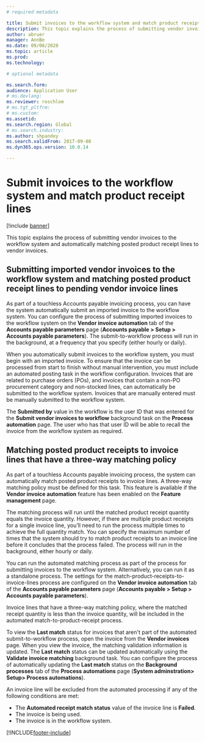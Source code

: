 ```yaml
---
# required metadata

title: Submit invoices to the workflow system and match product receipt lines
description: This topic explains the process of submitting vendor invoices to the workflow system and automatically matching posted product receipt lines to vendor invoices.
author: abruer
manager: AnnBe
ms.date: 09/08/2020
ms.topic: article
ms.prod: 
ms.technology: 

# optional metadata

ms.search.form:  
audience: Application User
# ms.devlang: 
ms.reviewer: roschlom
# ms.tgt_pltfrm: 
# ms.custom: 
ms.assetid: 
ms.search.region: Global
# ms.search.industry: 
ms.author: shpandey
ms.search.validFrom: 2017-09-08
ms.dyn365.ops.version: 10.0.14

---
```


# Submit invoices to the workflow system and match product receipt lines

[!include [banner](../includes/banner.md)]

This topic explains the process of submitting vendor invoices to the workflow system and automatically matching posted product receipt lines to vendor invoices.

## Submitting imported vendor invoices to the workflow system and matching posted product receipt lines to pending vendor invoice lines

As part of a touchless Accounts payable invoicing process, you can have the system automatically submit an imported invoice to the workflow system. You can configure the process of submitting imported invoices to the workflow system on the **Vendor invoice automation** tab of the **Accounts payable parameters** page (**Accounts payable \> Setup \> Accounts payable parameters**). The submit-to-workflow process will run in the background, at a frequency that you specify (either hourly or daily).

When you automatically submit invoices to the workflow system, you must begin with an imported invoice. To ensure that the invoice can be processed from start to finish without manual intervention, you must include an automated posting task in the workflow configuration. Invoices that are related to purchase orders (POs), and invoices that contain a non-PO procurement category and non-stocked lines, can automatically be submitted to the workflow system. Invoices that are manually entered must be manually submitted to the workflow system.

The **Submitted by** value in the workflow is the user ID that was entered for the **Submit vendor invoices to workflow** background task on the **Process automation** page. The user who has that user ID will be able to recall the invoice from the workflow system as required.

## Matching posted product receipts to invoice lines that have a three-way matching policy

As part of a touchless Accounts payable invoicing process, the system can automatically match posted product receipts to invoice lines. A three-way matching policy must be defined for this task. This feature is available if the **Vendor invoice automation** feature has been enabled on the **Feature management** page.

The matching process will run until the matched product receipt quantity equals the invoice quantity. However, if there are multiple product receipts for a single invoice line, you’ll need to run the process multiple times to achieve the full quantity match. You can specify the maximum number of times that the system should try to match product receipts to an invoice line before it concludes that the process failed. The process will run in the background, either hourly or daily. 

You can run the automated matching process as part of the process for submitting invoices to the workflow system. Alternatively, you can run it as a standalone process. The settings for the match-product-receipts-to-invoice-lines process are configured on the **Vendor invoice automation** tab of the **Accounts payable parameters** page (**Accounts payable \> Setup \> Accounts payable parameters**).

Invoice lines that have a three-way matching policy, where the matched receipt quantity is less than the invoice quantity, will be included in the automated match-to-product-receipt process.

To view the **Last match** status for invoices that aren't part of the automated submit-to-workflow process, open the invoice from the **Vendor invoices** page. When you view the invoice, the matching validation information is updated. The **Last match** status can be updated automatically using the **Validate invoice matching** background task. You can configure the process of automatically updating the **Last match** status on the **Background processes** tab of the **Process automations** page (**System adminstration\> Setup\> Process automations**).

An invoice line will be excluded from the automated processing if any of the following conditions are met:

- The **Automated receipt match status** value of the invoice line is **Failed**.
- The invoice is being used.
- The invoice is in the workflow system.


[!INCLUDE[footer-include](../../includes/footer-banner.md)]
